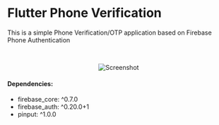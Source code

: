 # Flutter Phone Verification

<p> This is a simple Phone Verification/OTP application based on Firebase Phone Authentication </p>
</br>
<p align="center">
<img src="https://i.imgur.com/Yeg1U8u.jpg" alt="Screenshot">
</p>

#### Dependencies:

* firebase_core: ^0.7.0
* firebase_auth: ^0.20.0+1
* pinput: ^1.0.0